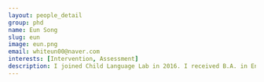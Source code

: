 ```yaml
---
layout: people_detail
group: phd
name: Eun Song
slug: eun
image: eun.png
email: whiteun00@naver.com
interests: [Intervention, Assessment]
description: I joined Child Language Lab in 2016. I received B.A. in English Education, and I am currently pursuing my M.A. in the department of Communication Disorders at Ewha Womans University. I am interested in examing child language development, bilingualism and parent training.
---
```

